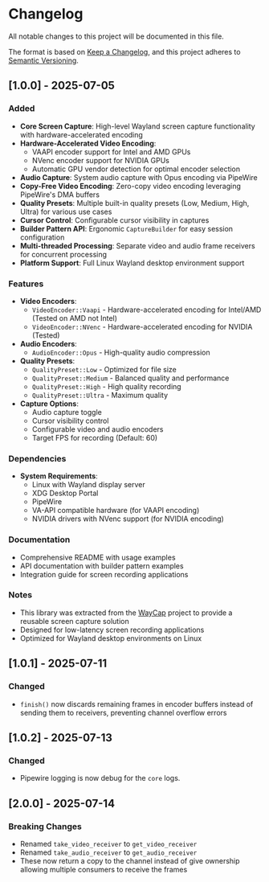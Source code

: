# Changelog

All notable changes to this project will be documented in this file.

The format is based on [Keep a Changelog](https://keepachangelog.com/en/1.0.0/),
and this project adheres to [Semantic Versioning](https://semver.org/spec/v2.0.0.html).

## [1.0.0] - 2025-07-05

### Added
- **Core Screen Capture**: High-level Wayland screen capture functionality with hardware-accelerated encoding
- **Hardware-Accelerated Video Encoding**: 
  - VAAPI encoder support for Intel and AMD GPUs
  - NVenc encoder support for NVIDIA GPUs
  - Automatic GPU vendor detection for optimal encoder selection
- **Audio Capture**: System audio capture with Opus encoding via PipeWire
- **Copy-Free Video Encoding**: Zero-copy video encoding leveraging PipeWire's DMA buffers
- **Quality Presets**: Multiple built-in quality presets (Low, Medium, High, Ultra) for various use cases
- **Cursor Control**: Configurable cursor visibility in captures
- **Builder Pattern API**: Ergonomic `CaptureBuilder` for easy session configuration
- **Multi-threaded Processing**: Separate video and audio frame receivers for concurrent processing
- **Platform Support**: Full Linux Wayland desktop environment support

### Features
- **Video Encoders**: 
  - `VideoEncoder::Vaapi` - Hardware-accelerated encoding for Intel/AMD (Tested on AMD not Intel)
  - `VideoEncoder::NVenc` - Hardware-accelerated encoding for NVIDIA (Tested)
- **Audio Encoders**: 
  - `AudioEncoder::Opus` - High-quality audio compression
- **Quality Presets**: 
  - `QualityPreset::Low` - Optimized for file size
  - `QualityPreset::Medium` - Balanced quality and performance
  - `QualityPreset::High` - High quality recording
  - `QualityPreset::Ultra` - Maximum quality
- **Capture Options**:
  - Audio capture toggle
  - Cursor visibility control
  - Configurable video and audio encoders
  - Target FPS for recording (Default: 60)

### Dependencies
- **System Requirements**:
  - Linux with Wayland display server
  - XDG Desktop Portal
  - PipeWire
  - VA-API compatible hardware (for VAAPI encoding)
  - NVIDIA drivers with NVenc support (for NVIDIA encoding)

### Documentation
- Comprehensive README with usage examples
- API documentation with builder pattern examples
- Integration guide for screen recording applications

### Notes
- This library was extracted from the [WayCap](https://github.com/Adonca2203/WayCap) project to provide a reusable screen capture solution
- Designed for low-latency screen recording applications
- Optimized for Wayland desktop environments on Linux

## [1.0.1] - 2025-07-11
### Changed
- `finish()` now discards remaining frames in encoder buffers instead of sending them to receivers, preventing channel overflow errors

## [1.0.2] - 2025-07-13
### Changed
- Pipewire logging is now debug for the `core` logs.

## [2.0.0] - 2025-07-14
### Breaking Changes
- Renamed `take_video_receiver` to `get_video_receiver`
- Renamed `take_audio_receiver` to `get_audio_receiver`
- These now return a copy to the channel instead of give ownership allowing multiple consumers to receive the frames
